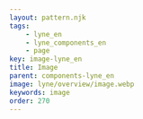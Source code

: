 ```yaml
---
layout: pattern.njk
tags: 
    - lyne_en
    - lyne_components_en
    - page
key: image-lyne_en
title: Image
parent: components-lyne_en
image: lyne/overview/image.webp
keywords: image
order: 270
---
```

